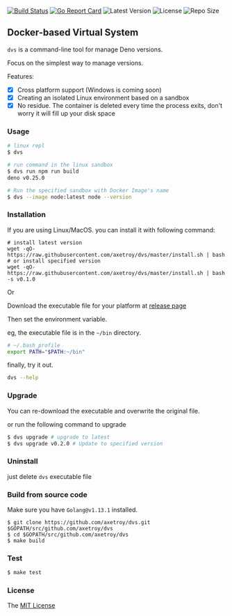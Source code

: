 [![Build Status](https://github.com/axetroy/dvs/workflows/test/badge.svg)](https://github.com/axetroy/dvs/actions)
[![Go Report Card](https://goreportcard.com/badge/github.com/axetroy/dvs)](https://goreportcard.com/report/github.com/axetroy/dvs)
![Latest Version](https://img.shields.io/github/v/release/axetroy/dvs.svg)
![License](https://img.shields.io/github/license/axetroy/dvs.svg)
![Repo Size](https://img.shields.io/github/repo-size/axetroy/dvs.svg)

## Docker-based Virtual System

`dvs` is a command-line tool for manage Deno versions.

Focus on the simplest way to manage versions.

Features:

- [x] Cross platform support (Windows is coming soon)
- [x] Creating an isolated Linux environment based on a sandbox
- [x] No residue. The container is deleted every time the process exits, don't worry it will fill up your disk space

### Usage

```bash
# linux repl
$ dvs

# run command in the linux sandbox
$ dvs run npm run build
deno v0.25.0

# Run the specified sandbox with Docker Image's name
$ dvs --image node:latest node --version
```

### Installation

If you are using Linux/MacOS. you can install it with following command:

```shell
# install latest version
wget -qO- https://raw.githubusercontent.com/axetroy/dvs/master/install.sh | bash
# or install specified version
wget -qO- https://raw.githubusercontent.com/axetroy/dvs/master/install.sh | bash -s v0.1.0
```

Or

Download the executable file for your platform at [release page](https://github.com/axetroy/dvs/releases)

Then set the environment variable.

eg, the executable file is in the `~/bin` directory.

```bash
# ~/.bash_profile
export PATH="$PATH:~/bin"
```

finally, try it out.

```bash
dvs --help
```

### Upgrade

You can re-download the executable and overwrite the original file.

or run the following command to upgrade

```bash
$ dvs upgrade # upgrade to latest
$ dvs upgrade v0.2.0 # Update to specified version
```

### Uninstall

just delete `dvs` executable file

### Build from source code

Make sure you have `Golang@v1.13.1` installed.

```shell
$ git clone https://github.com/axetroy/dvs.git $GOPATH/src/github.com/axetroy/dvs
$ cd $GOPATH/src/github.com/axetroy/dvs
$ make build
```

### Test

```bash
$ make test
```

### License

The [MIT License](LICENSE)
